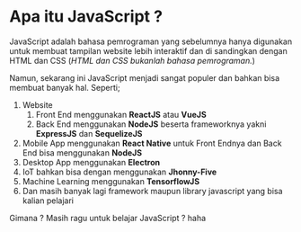 # Apa itu JavaScript ?

JavaScript adalah bahasa pemrograman yang sebelumnya hanya digunakan untuk membuat tampilan website lebih interaktif dan di sandingkan dengan HTML dan CSS (_HTML dan CSS bukanlah bahasa pemrograman._)

Namun, sekarang ini JavaScript menjadi sangat populer dan bahkan bisa membuat banyak hal. Seperti;

1. Website
   1. Front End menggunakan **ReactJS** atau **VueJS**
   1. Back End menggunakan **NodeJS** beserta frameworknya yakni **ExpressJS** dan **SequelizeJS**
1. Mobile App menggunakan **React Native** untuk Front Endnya dan Back End bisa menggunakan **NodeJS**
1. Desktop App menggunakan **Electron**
1. IoT bahkan bisa dengan menggunakan **Jhonny-Five**
1. Machine Learning menggunakan **TensorflowJS**
1. Dan masih banyak lagi framework maupun library javascript yang bisa kalian pelajari

Gimana ? Masih ragu untuk belajar JavaScript ? haha
